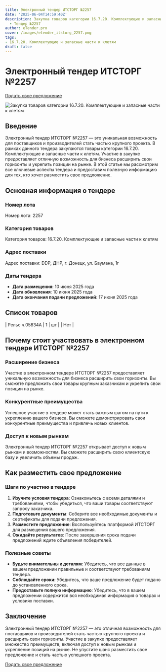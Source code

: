 ```yaml
---
title: Электронный тендер ИТСТОРГ №2257
date: '2025-06-04T14:59:40Z'
description: Закупка товаров категории 16.7.20. Комплектующие и запасные части к клетям
  - Тендер №2257
author: eTender.pro
cover: /images/etender_itstorg_2257.png
tags:
- 16.7.20. Комплектующие и запасные части к клетям
draft: false
---
```

# Электронный тендер ИТСТОРГ №2257

[Подать свое предложение](https://itstorg.ru/tender-2257?utm_source=etender)

![Закупка товаров категории 16.7.20. Комплектующие и запасные части к клетям](/images/etender_itstorg_2257.png)

## Введение

Электронный тендер ИТСТОРГ №2257 — это уникальная возможность для поставщиков и производителей стать частью крупного проекта. В рамках данного тендера закупаются товары категории 16.7.20. Комплектующие и запасные части к клетям. Участие в закупке предоставляет отличную возможность для бизнеса расширить свои горизонты и укрепить позиции на рынке. В этой статье мы рассмотрим все ключевые аспекты тендера и предоставим полезную информацию для тех, кто хочет разместить свое предложение.

## Основная информация о тендере

### Номер лота

Номер лота: 2257

### Категория товаров

Категория товаров: 16.7.20. Комплектующие и запасные части к клетям

### Адрес поставки

Адрес поставки: DDP, ДНР, г. Донецк, ул. Баумана, 1г

### Даты тендера

- **Дата размещения**: 10 июня 2025 года
- **Дата обновления**: 10 июня 2025 года
- **Дата окончания подачи предложений**: 17 июня 2025 года

## Список товаров

| Рельс ч.05834А | 1 | шт |  | Нет |

## Почему стоит участвовать в электронном тендере ИТСТОРГ №2257

### Расширение бизнеса

Участие в электронном тендере ИТСТОРГ №2257 предоставляет уникальную возможность для бизнеса расширить свои горизонты. Вы сможете предложить свои товары крупным заказчикам и укрепить свои позиции на рынке.

### Конкурентные преимущества

Успешное участие в тендере может стать важным шагом на пути к укреплению вашего бизнеса. Вы сможете демонстрировать свои конкурентные преимущества и привлечь новых клиентов.

### Доступ к новым рынкам

Электронный тендер ИТСТОРГ №2257 открывает доступ к новым рынкам и возможностям. Вы сможете расширить свою клиентскую базу и увеличить объемы продаж.

## Как разместить свое предложение

### Шаги по участию в тендере

1. **Изучите условия тендера**: Ознакомьтесь с всеми деталями и требованиями, чтобы убедиться, что ваши товары соответствуют запросу заказчика.
2. **Подготовьте документы**: Соберите все необходимые документы и сертификаты для подачи предложения.
3. **Разместите предложение**: Воспользуйтесь платформой ИТСТОРГ для размещения вашего предложения.
4. **Ожидайте результатов**: После завершения срока подачи предложений ждите объявления победителей.

### Полезные советы

- **Будьте внимательны к деталям**: Убедитесь, что все данные в вашем предложении правильные и соответствуют требованиям тендера.
- **Соблюдайте сроки**: Убедитесь, что ваше предложение будет подано до установленного срока.
- **Предоставьте полную информацию**: Убедитесь, что в вашем предложении содержится вся необходимая информация о товарах и условиях поставки.

## Заключение

Электронный тендер ИТСТОРГ №2257 — это отличная возможность для поставщиков и производителей стать частью крупного проекта и расширить свои горизонты. Участие в закупке предоставляет множество преимуществ, включая доступ к новым рынкам и укрепление позиций на рынке. Не упустите шанс разместить свое предложение и стать частью успешного проекта.

[Подать свое предложение](https://itstorg.ru/tender-2257?utm_source=etender)
